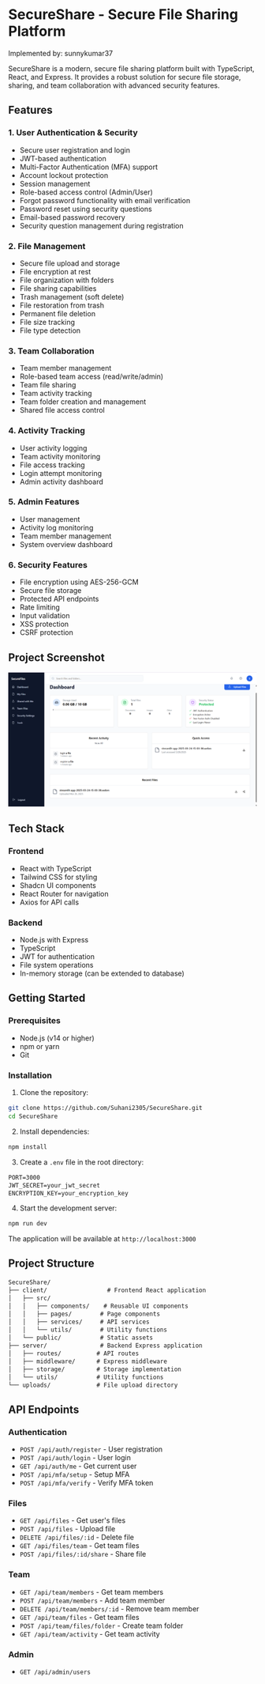 # SecureShare - Secure File Sharing Platform

Implemented by: sunnykumar37

SecureShare is a modern, secure file sharing platform built with TypeScript, React, and Express. It provides a robust solution for secure file storage, sharing, and team collaboration with advanced security features.

## Features

### 1. User Authentication & Security
- Secure user registration and login
- JWT-based authentication
- Multi-Factor Authentication (MFA) support
- Account lockout protection
- Session management
- Role-based access control (Admin/User)
- Forgot password functionality with email verification
- Password reset using security questions
- Email-based password recovery
- Security question management during registration

### 2. File Management
- Secure file upload and storage
- File encryption at rest
- File organization with folders
- File sharing capabilities
- Trash management (soft delete)
- File restoration from trash
- Permanent file deletion
- File size tracking
- File type detection

### 3. Team Collaboration
- Team member management
- Role-based team access (read/write/admin)
- Team file sharing
- Team activity tracking
- Team folder creation and management
- Shared file access control

### 4. Activity Tracking
- User activity logging
- Team activity monitoring
- File access tracking
- Login attempt monitoring
- Admin activity dashboard

### 5. Admin Features
- User management
- Activity log monitoring
- Team member management
- System overview dashboard

### 6. Security Features
- File encryption using AES-256-GCM
- Secure file storage
- Protected API endpoints
- Rate limiting
- Input validation
- XSS protection
- CSRF protection

## Project Screenshot
![App Screenshot](Screenshot%202025-03-26%20141514.png)



## Tech Stack

### Frontend
- React with TypeScript
- Tailwind CSS for styling
- Shadcn UI components
- React Router for navigation
- Axios for API calls

### Backend
- Node.js with Express
- TypeScript
- JWT for authentication
- File system operations
- In-memory storage (can be extended to database)

## Getting Started

### Prerequisites
- Node.js (v14 or higher)
- npm or yarn
- Git

### Installation

1. Clone the repository:
```bash
git clone https://github.com/Suhani2305/SecureShare.git
cd SecureShare
```

2. Install dependencies:
```bash
npm install
```

3. Create a `.env` file in the root directory:
```env
PORT=3000
JWT_SECRET=your_jwt_secret
ENCRYPTION_KEY=your_encryption_key
```

4. Start the development server:
```bash
npm run dev
```

The application will be available at `http://localhost:3000`

## Project Structure

```
SecureShare/
├── client/                 # Frontend React application
│   ├── src/
│   │   ├── components/    # Reusable UI components
│   │   ├── pages/        # Page components
│   │   ├── services/     # API services
│   │   └── utils/        # Utility functions
│   └── public/           # Static assets
├── server/               # Backend Express application
│   ├── routes/          # API routes
│   ├── middleware/      # Express middleware
│   ├── storage/         # Storage implementation
│   └── utils/           # Utility functions
└── uploads/             # File upload directory
```

## API Endpoints

### Authentication
- `POST /api/auth/register` - User registration
- `POST /api/auth/login` - User login
- `GET /api/auth/me` - Get current user
- `POST /api/mfa/setup` - Setup MFA
- `POST /api/mfa/verify` - Verify MFA token

### Files
- `GET /api/files` - Get user's files
- `POST /api/files` - Upload file
- `DELETE /api/files/:id` - Delete file
- `GET /api/files/team` - Get team files
- `POST /api/files/:id/share` - Share file

### Team
- `GET /api/team/members` - Get team members
- `POST /api/team/members` - Add team member
- `DELETE /api/team/members/:id` - Remove team member
- `GET /api/team/files` - Get team files
- `POST /api/team/files/folder` - Create team folder
- `GET /api/team/activity` - Get team activity

### Admin
- `GET /api/admin/users`